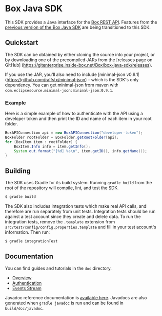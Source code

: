 Box Java SDK
============

This SDK provides a Java interface for the [Box REST
API](https://developers.box.com/docs/). Features from the [previous version of
the Box Java SDK](https://github.com/box/box-java-sdk-v2) are being transitioned
to this SDK.

Quickstart
----------

The SDK can be obtained by either cloning the source into your project, or by
downloading one of the precompiled JARs from the [releases page on GitHub]
(https://gitenterprise.inside-box.net/Box/box-java-sdk/releases).

If you use the JAR, you'll also need to include [minimal-json v0.9.1]
(https://github.com/ralfstx/minimal-json) - which is the SDK's only dependency.
You can get minimal-json from maven with `com.eclipsesource.minimal-json:minimal-json:0.9.1`.

### Example

Here is a simple example of how to authenticate with the API using a developer
token and then print the ID and name of each item in your root folder.

```java
BoxAPIConnection api = new BoxAPIConnection("developer-token");
BoxFolder rootFolder = BoxFolder.getRootFolder(api);
for (BoxItem item : rootFolder) {
    BoxItem.Info info = item.getInfo();
    System.out.format("[%d] %s\n", item.getID(), info.getName());
}
```

Building
--------

The SDK uses Gradle for its build system. Running `gradle build` from the root
of the repository will compile, lint, and test the SDK.

```bash
$ gradle build
```

The SDK also includes integration tests which make real API calls, and therefore
are run separately from unit tests. Integration tests should be run against a
test account since they create and delete data. To run the integration tests,
remove the `.template` extension from
`src/test/config/config.properties.template` and fill in your test account's
information. Then run:

```bash
$ gradle integrationTest
```

Documentation
-------------

You can find guides and tutorials in the `doc` directory.

* [Overview](doc/overview.md)
* [Authentication](doc/authentication.md)
* [Events Stream](doc/events.md)

Javadoc reference documentation is [available here][1]. Javadocs are also
generated when `gradle javadoc` is run and can be found in `build/doc/javadoc`.

[1]:https://gitenterprise.inside-box.net/pages/Box/box-java-sdk/javadoc/com/box/sdk/package-summary.html
